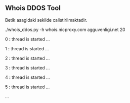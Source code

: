  
Whois DDOS Tool
----------------

Betik asagidaki sekilde calistirilmaktadir.

./whois_ddos.py -h whois.nicproxy.com agguvenligi.net 20

0 : thread is started ...

1 : thread is started ...

2 : thread is started ...

3 : thread is started ...

4 : thread is started ...

5 : thread is started ...

...
